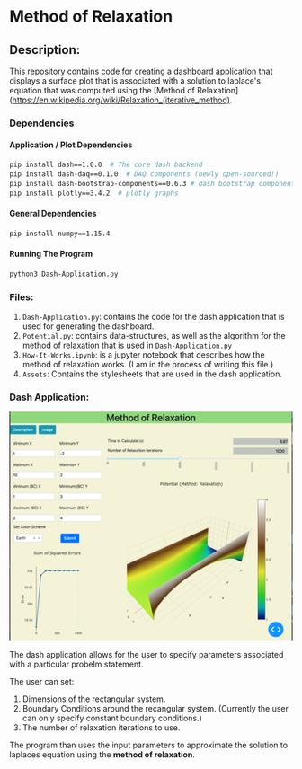# Method of Relaxation

## Description:
This repository contains code for creating a dashboard application
that displays a surface plot that is associated with a solution to laplace's equation
that was computed using the [Method of Relaxation](https://en.wikipedia.org/wiki/Relaxation_(iterative_method). 

### Dependencies

#### Application / Plot Dependencies
```Bash
pip install dash==1.0.0  # The core dash backend
pip install dash-daq==0.1.0  # DAQ components (newly open-sourced!)
pip install dash-bootstrap-components==0.6.3 # dash bootstrap components
pip install plotly==3.4.2  # plotly graphs
```
#### General Dependencies
```Bash
pip install numpy==1.15.4
```

#### Running The Program
```Bash
python3 Dash-Application.py
```

### Files:
1. `Dash-Application.py`: contains the code for the dash 
   application that is used for generating the dashboard.
2. `Potential.py`: contains data-structures, as well as the 
   algorithm for the method of relaxation that is used in
   `Dash-Application.py`
3. `How-It-Works.ipynb`: is a jupyter notebook that describes 
   how the method of relaxation works. (I am in the process of writing this file.)
4. `Assets`: Contains the stylesheets that are used in the 
   dash application. 
   
   
### Dash Application:
![](dash-app.png)
 
 The dash application allows for the user to specify parameters
 associated with a particular probelm statement. 
 
 The user can set: 
 1. Dimensions of the rectangular system.
 2. Boundary Conditions around the recangular system. (Currently the user can only specify constant boundary conditions.)
 3. The number of relaxation iterations to use.
 
 The program than uses the input parameters to approximate the solution to laplaces equation using the
 **method of relaxation**.
